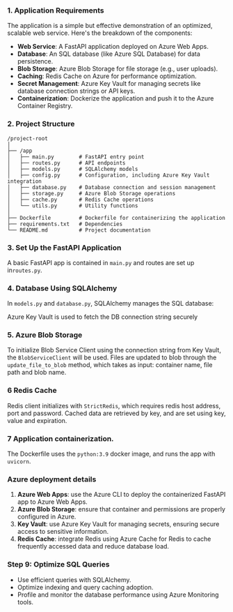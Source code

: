 ### 1. Application Requirements
The application is a simple but effective demonstration of an optimized, scalable web service. Here's the breakdown of the components:
- **Web Service**: A FastAPI application deployed on Azure Web Apps.
- **Database**: An SQL database (like Azure SQL Database) for data persistence.
- **Blob Storage**: Azure Blob Storage for file storage (e.g., user uploads).
- **Caching**: Redis Cache on Azure for performance optimization.
- **Secret Management**: Azure Key Vault for managing secrets like database connection strings or API keys.
- **Containerization**: Dockerize the application and push it to the Azure Container Registry.

### 2. Project Structure

```
/project-root
│
├── /app
│   ├── main.py        # FastAPI entry point
│   ├── routes.py      # API endpoints
│   ├── models.py      # SQLAlchemy models
│   ├── config.py      # Configuration, including Azure Key Vault integration
│   ├── database.py    # Database connection and session management
│   ├── storage.py     # Azure Blob Storage operations
│   ├── cache.py       # Redis Cache operations
│   └── utils.py       # Utility functions
│
├── Dockerfile         # Dockerfile for containerizing the application
├── requirements.txt   # Dependencies
└── README.md          # Project documentation
```

### 3. Set Up the FastAPI Application
A basic FastAPI app is contained in `main.py` and routes are set up in`routes.py`.

### 4. Database Using SQLAlchemy
In `models.py` and `database.py`, SQLAlchemy manages the SQL database:

Azure Key Vault is used to fetch the DB connection string securely

### 5. Azure Blob Storage

To initialize Blob Service Client using the connection string from Key Vault, the `BlobServiceClient` will be used.
Files are updated to blob through the `update_file_to_blob` method, which takes as input: container name, file path and blob name.


### 6 Redis Cache

Redis client initializes with `StrictRedis`, which requires redis host address, port and password.
Cached data are retrieved by key, and are set using key, value and expiration.

### 7 Application containerization.
The Dockerfile uses the `python:3.9` docker image, and runs the app with `uvicorn`.

### Azure deployment details
1. **Azure Web Apps**: use the Azure CLI to deploy the containerized FastAPI app to Azure Web Apps.
2. **Azure Blob Storage**: ensure that container and permissions are properly configured in Azure.
3. **Key Vault**: use Azure Key Vault for managing secrets, ensuring secure access to sensitive information.
4. **Redis Cache**: integrate Redis using Azure Cache for Redis to cache frequently accessed data and reduce database load.

### Step 9: Optimize SQL Queries
- Use efficient queries with SQLAlchemy.
- Optimize indexing and query caching adoption.
- Profile and monitor the database performance using Azure Monitoring tools.
